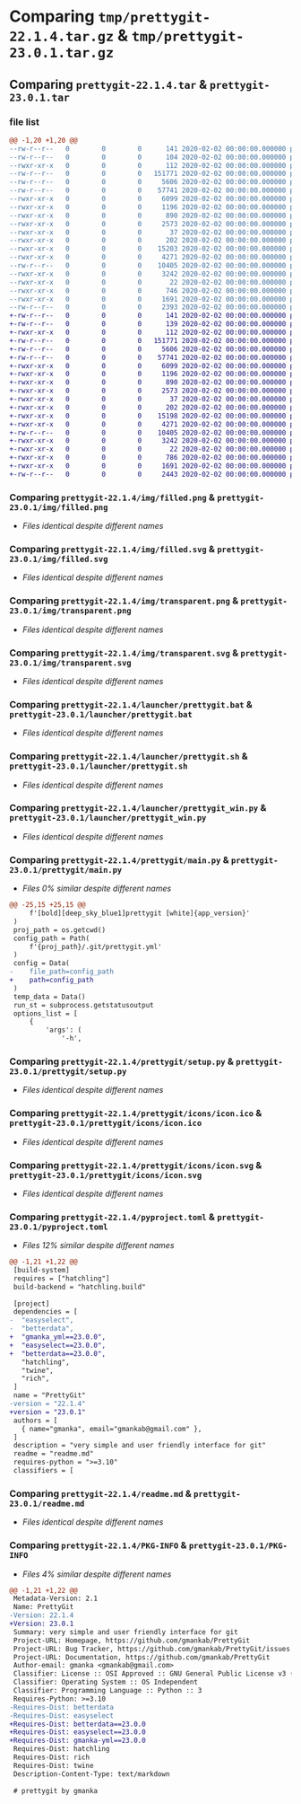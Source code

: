 # Comparing `tmp/prettygit-22.1.4.tar.gz` & `tmp/prettygit-23.0.1.tar.gz`

## Comparing `prettygit-22.1.4.tar` & `prettygit-23.0.1.tar`

### file list

```diff
@@ -1,20 +1,20 @@
--rw-r--r--   0        0        0      141 2020-02-02 00:00:00.000000 prettygit-22.1.4/build.sh
--rw-r--r--   0        0        0      104 2020-02-02 00:00:00.000000 prettygit-22.1.4/changelog.md
--rwxr-xr-x   0        0        0      112 2020-02-02 00:00:00.000000 prettygit-22.1.4/start.sh
--rw-r--r--   0        0        0   151771 2020-02-02 00:00:00.000000 prettygit-22.1.4/img/filled.png
--rw-r--r--   0        0        0     5606 2020-02-02 00:00:00.000000 prettygit-22.1.4/img/filled.svg
--rw-r--r--   0        0        0    57741 2020-02-02 00:00:00.000000 prettygit-22.1.4/img/transparent.png
--rwxr-xr-x   0        0        0     6099 2020-02-02 00:00:00.000000 prettygit-22.1.4/img/transparent.svg
--rwxr-xr-x   0        0        0     1196 2020-02-02 00:00:00.000000 prettygit-22.1.4/launcher/prettygit.bat
--rwxr-xr-x   0        0        0      890 2020-02-02 00:00:00.000000 prettygit-22.1.4/launcher/prettygit.sh
--rwxr-xr-x   0        0        0     2573 2020-02-02 00:00:00.000000 prettygit-22.1.4/launcher/prettygit_win.py
--rwxr-xr-x   0        0        0       37 2020-02-02 00:00:00.000000 prettygit-22.1.4/prettygit/__init__.py
--rwxr-xr-x   0        0        0      202 2020-02-02 00:00:00.000000 prettygit-22.1.4/prettygit/__main__.py
--rwxr-xr-x   0        0        0    15203 2020-02-02 00:00:00.000000 prettygit-22.1.4/prettygit/main.py
--rwxr-xr-x   0        0        0     4271 2020-02-02 00:00:00.000000 prettygit-22.1.4/prettygit/setup.py
--rw-r--r--   0        0        0    10405 2020-02-02 00:00:00.000000 prettygit-22.1.4/prettygit/icons/icon.ico
--rwxr-xr-x   0        0        0     3242 2020-02-02 00:00:00.000000 prettygit-22.1.4/prettygit/icons/icon.svg
--rwxr-xr-x   0        0        0       22 2020-02-02 00:00:00.000000 prettygit-22.1.4/.gitignore
--rwxr-xr-x   0        0        0      746 2020-02-02 00:00:00.000000 prettygit-22.1.4/pyproject.toml
--rwxr-xr-x   0        0        0     1691 2020-02-02 00:00:00.000000 prettygit-22.1.4/readme.md
--rw-r--r--   0        0        0     2393 2020-02-02 00:00:00.000000 prettygit-22.1.4/PKG-INFO
+-rw-r--r--   0        0        0      141 2020-02-02 00:00:00.000000 prettygit-23.0.1/build.sh
+-rw-r--r--   0        0        0      139 2020-02-02 00:00:00.000000 prettygit-23.0.1/changelog.md
+-rwxr-xr-x   0        0        0      112 2020-02-02 00:00:00.000000 prettygit-23.0.1/start.sh
+-rw-r--r--   0        0        0   151771 2020-02-02 00:00:00.000000 prettygit-23.0.1/img/filled.png
+-rw-r--r--   0        0        0     5606 2020-02-02 00:00:00.000000 prettygit-23.0.1/img/filled.svg
+-rw-r--r--   0        0        0    57741 2020-02-02 00:00:00.000000 prettygit-23.0.1/img/transparent.png
+-rwxr-xr-x   0        0        0     6099 2020-02-02 00:00:00.000000 prettygit-23.0.1/img/transparent.svg
+-rwxr-xr-x   0        0        0     1196 2020-02-02 00:00:00.000000 prettygit-23.0.1/launcher/prettygit.bat
+-rwxr-xr-x   0        0        0      890 2020-02-02 00:00:00.000000 prettygit-23.0.1/launcher/prettygit.sh
+-rwxr-xr-x   0        0        0     2573 2020-02-02 00:00:00.000000 prettygit-23.0.1/launcher/prettygit_win.py
+-rwxr-xr-x   0        0        0       37 2020-02-02 00:00:00.000000 prettygit-23.0.1/prettygit/__init__.py
+-rwxr-xr-x   0        0        0      202 2020-02-02 00:00:00.000000 prettygit-23.0.1/prettygit/__main__.py
+-rwxr-xr-x   0        0        0    15198 2020-02-02 00:00:00.000000 prettygit-23.0.1/prettygit/main.py
+-rwxr-xr-x   0        0        0     4271 2020-02-02 00:00:00.000000 prettygit-23.0.1/prettygit/setup.py
+-rw-r--r--   0        0        0    10405 2020-02-02 00:00:00.000000 prettygit-23.0.1/prettygit/icons/icon.ico
+-rwxr-xr-x   0        0        0     3242 2020-02-02 00:00:00.000000 prettygit-23.0.1/prettygit/icons/icon.svg
+-rwxr-xr-x   0        0        0       22 2020-02-02 00:00:00.000000 prettygit-23.0.1/.gitignore
+-rwxr-xr-x   0        0        0      786 2020-02-02 00:00:00.000000 prettygit-23.0.1/pyproject.toml
+-rwxr-xr-x   0        0        0     1691 2020-02-02 00:00:00.000000 prettygit-23.0.1/readme.md
+-rw-r--r--   0        0        0     2443 2020-02-02 00:00:00.000000 prettygit-23.0.1/PKG-INFO
```

### Comparing `prettygit-22.1.4/img/filled.png` & `prettygit-23.0.1/img/filled.png`

 * *Files identical despite different names*

### Comparing `prettygit-22.1.4/img/filled.svg` & `prettygit-23.0.1/img/filled.svg`

 * *Files identical despite different names*

### Comparing `prettygit-22.1.4/img/transparent.png` & `prettygit-23.0.1/img/transparent.png`

 * *Files identical despite different names*

### Comparing `prettygit-22.1.4/img/transparent.svg` & `prettygit-23.0.1/img/transparent.svg`

 * *Files identical despite different names*

### Comparing `prettygit-22.1.4/launcher/prettygit.bat` & `prettygit-23.0.1/launcher/prettygit.bat`

 * *Files identical despite different names*

### Comparing `prettygit-22.1.4/launcher/prettygit.sh` & `prettygit-23.0.1/launcher/prettygit.sh`

 * *Files identical despite different names*

### Comparing `prettygit-22.1.4/launcher/prettygit_win.py` & `prettygit-23.0.1/launcher/prettygit_win.py`

 * *Files identical despite different names*

### Comparing `prettygit-22.1.4/prettygit/main.py` & `prettygit-23.0.1/prettygit/main.py`

 * *Files 0% similar despite different names*

```diff
@@ -25,15 +25,15 @@
     f'[bold][deep_sky_blue1]prettygit [white]{app_version}'
 )
 proj_path = os.getcwd()
 config_path = Path(
     f'{proj_path}/.git/prettygit.yml'
 )
 config = Data(
-    file_path=config_path
+    path=config_path
 )
 temp_data = Data()
 run_st = subprocess.getstatusoutput
 options_list = [
     {
         'args': (
             '-h',
```

### Comparing `prettygit-22.1.4/prettygit/setup.py` & `prettygit-23.0.1/prettygit/setup.py`

 * *Files identical despite different names*

### Comparing `prettygit-22.1.4/prettygit/icons/icon.ico` & `prettygit-23.0.1/prettygit/icons/icon.ico`

 * *Files identical despite different names*

### Comparing `prettygit-22.1.4/prettygit/icons/icon.svg` & `prettygit-23.0.1/prettygit/icons/icon.svg`

 * *Files identical despite different names*

### Comparing `prettygit-22.1.4/pyproject.toml` & `prettygit-23.0.1/pyproject.toml`

 * *Files 12% similar despite different names*

```diff
@@ -1,21 +1,22 @@
 [build-system]
 requires = ["hatchling"]
 build-backend = "hatchling.build"
 
 [project]
 dependencies = [
-  "easyselect",
-  "betterdata",
+  "gmanka_yml==23.0.0",
+  "easyselect==23.0.0",
+  "betterdata==23.0.0",
   "hatchling",
   "twine",
   "rich",
 ]
 name = "PrettyGit"
-version = "22.1.4"
+version = "23.0.1"
 authors = [
   { name="gmanka", email="gmankab@gmail.com" },
 ]
 description = "very simple and user friendly interface for git"
 readme = "readme.md"
 requires-python = ">=3.10"
 classifiers = [
```

### Comparing `prettygit-22.1.4/readme.md` & `prettygit-23.0.1/readme.md`

 * *Files identical despite different names*

### Comparing `prettygit-22.1.4/PKG-INFO` & `prettygit-23.0.1/PKG-INFO`

 * *Files 4% similar despite different names*

```diff
@@ -1,21 +1,22 @@
 Metadata-Version: 2.1
 Name: PrettyGit
-Version: 22.1.4
+Version: 23.0.1
 Summary: very simple and user friendly interface for git
 Project-URL: Homepage, https://github.com/gmankab/PrettyGit
 Project-URL: Bug Tracker, https://github.com/gmankab/PrettyGit/issues
 Project-URL: Documentation, https://github.com/gmankab/PrettyGit
 Author-email: gmanka <gmankab@gmail.com>
 Classifier: License :: OSI Approved :: GNU General Public License v3 (GPLv3)
 Classifier: Operating System :: OS Independent
 Classifier: Programming Language :: Python :: 3
 Requires-Python: >=3.10
-Requires-Dist: betterdata
-Requires-Dist: easyselect
+Requires-Dist: betterdata==23.0.0
+Requires-Dist: easyselect==23.0.0
+Requires-Dist: gmanka-yml==23.0.0
 Requires-Dist: hatchling
 Requires-Dist: rich
 Requires-Dist: twine
 Description-Content-Type: text/markdown
 
 # prettygit by gmanka
```

